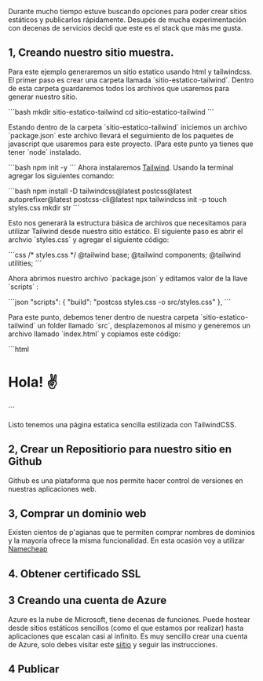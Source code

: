 Durante mucho tiempo estuve buscando opciones para poder crear sitios estáticos y publicarlos rápidamente. Desupés de mucha experimentación con decenas de servicios decidi que este es el stack que más me gusta. 

## 1, Creando nuestro sitio muestra.
Para este ejemplo generaremos un sitio estatico usando html y tailwindcss. El primer paso es crear una carpeta llamada ´sitio-estatico-tailwind´. Dentro de esta carpeta guardaremos todos los archivos que usaremos para generar nuestro sitio.

´´´bash
mkdir sitio-estatico-tailwind
cd sitio-estatico-tailwind
´´´

Estando dentro de la carpeta ´sitio-estatico-tailwind´ iniciemos un archivo ´package.json´ este archivo llevará el seguimiento de los paquetes de javascript que usaremos para este proyecto. (Para este punto ya tienes que tener ´node´ instalado.

´´´bash
npm init -y
´´´
Ahora instalaremos [Tailwind](). Usando la terminal agregar los siguientes comando:

´´´bash
npm install -D tailwindcss@latest postcss@latest autoprefixer@latest postcss-cli@latest
npx tailwindcss init -p
touch styles.css
mkdir str
´´´

Esto nos generará la estructura básica de archivos que necesitamos para utilizar Tailwind desde nuestro sitio estático. El siguiente paso es abrir el archvio ´styles.css´ y agregar el siguiente código:

´´´css
/* styles.css */
@tailwind base;
@tailwind components;
@tailwind utilities;
´´´

Ahora abrimos nuestro archivo ´package.json´ y editamos valor de la llave ´scripts´ :

´´´json
  "scripts": {
    "build": "postcss styles.css -o src/styles.css"
  },
´´´

Para este punto, debemos tener dentro de nuestra carpeta ´sitio-estatico-tailwind´ un folder llamado ´src´, desplazemonos al mismo y generemos un archivo llamado ´index.html´ y copiamos este código:

´´´html
<!--index.html-->
<!DOCTYPE html>
<html lang="en">
<head>
    <meta charset="UTF-8">
    <meta http-equiv="X-UA-Compatible" content="IE=edge">
    <meta name="viewport" content="width=device-width, initial-scale=1.0">
    <title>¿Como hicimos esta página?</title>
    <link rel="stylesheet" href="./styles.css">
</head>
<body>
    <div class="w-screen h-screen bg-blue-200 flex items-center justify-center">
        <h1 class="text-6xl font-semibold">Hola! ✌️</h1>
    </div>
</body>
</html>
´´´

Listo tenemos una página estatica sencilla estilizada con TailwindCSS. 

## 2, Crear un Repositiorio para nuestro sitio en Github
Github es una plataforma que nos permite hacer control de versiones en nuestras aplicaciones web. 

## 3, Comprar un dominio web
Existen cientos de p'agianas que te permiten comprar nombres de dominios y la mayoría ofrece la misma funcionalidad. En esta ocasión voy a utilizar [Namecheap](https://namecheap.com/)

## 4. Obtener certificado SSL


## 3 Creando una cuenta de Azure
Azure es la nube de Microsoft, tiene decenas de funciones. Puede hostear desde sitios estáticos sencillos (como el que estamos por realizar) hasta aplicaciones que escalan casi al infinito.
Es muy sencillo crear una cuenta de Azure, solo debes visitar este [siitio]() y seguir las instrucciones.

## 4 Publicar
